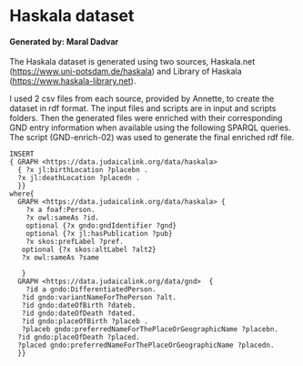 # Haskala dataset 

#### Generated by: Maral Dadvar


The Haskala dataset is generated using two sources, Haskala.net (https://www.uni-potsdam.de/haskala) and Library of Haskala (https://www.haskala-library.net). 
 
I used 2 csv files from each source, provided by Annette, to create the dataset in rdf format. The input files and scripts are in input and scripts folders. 
Then the generated files were enriched with their corresponding GND entry information when available using the following SPARQL queries. The script (GND-enrich-02) was used to generate the final enriched rdf file. 

```
INSERT
{ GRAPH <https://data.judaicalink.org/data/haskala>
  { ?x jl:birthLocation ?placebn .
  ?x jl:deathLocation ?placedn .
  }}
where{
  GRAPH <https://data.judaicalink.org/data/haskala> {
    ?x a foaf:Person.
    ?x owl:sameAs ?id.
    optional {?x gndo:gndIdentifier ?gnd}
    optional {?x jl:hasPublication ?pub}
    ?x skos:prefLabel ?pref.
   optional {?x skos:altLabel ?alt2}
   ?x owl:sameAs ?same

   }
  GRAPH <https://data.judaicalink.org/data/gnd>  {
    ?id a gndo:DifferentiatedPerson.
   ?id gndo:variantNameForThePerson ?alt.
   ?id gndo:dateOfBirth ?dateb.
   ?id gndo:dateOfDeath ?dated.
   ?id gndo:placeOfBirth ?placeb .
   ?placeb gndo:preferredNameForThePlaceOrGeographicName ?placebn.
  ?id gndo:placeOfDeath ?placed.
  ?placed gndo:preferredNameForThePlaceOrGeographicName ?placedn. 
  }}

```


